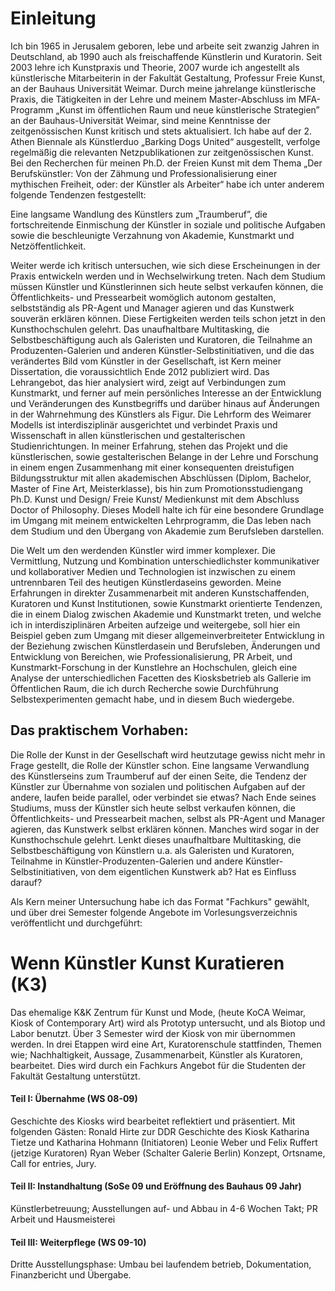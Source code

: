 # Einleitung

Ich bin 1965 in Jerusalem geboren, lebe und arbeite seit zwanzig Jahren in Deutschland, ab 1990 auch als freischaffende Künstlerin und Kuratorin. Seit 2003 lehre ich Kunstpraxis und Theorie, 2007 wurde ich angestellt als künstlerische Mitarbeiterin in der Fakultät Gestaltung, Professur Freie Kunst, an der Bauhaus Universität Weimar. Durch meine jahrelange künstlerische Praxis, die Tätigkeiten in der Lehre und meinem Master-Abschluss im MFA-Programm „Kunst im öffentlichen Raum und neue künstlerische Strategien” an der Bauhaus-Universität Weimar, sind meine Kenntnisse der zeitgenössischen Kunst kritisch und stets aktualisiert. Ich habe auf der 2. Athen Biennale als Künstlerduo „Barking Dogs United“ ausgestellt, verfolge regelmäßig die relevanten Netzpublikationen zur zeitgenössischen Kunst.
Bei den Recherchen für meinen Ph.D. der Freien Kunst mit dem Thema „Der Berufskünstler: Von der Zähmung und Professionalisierung einer mythischen Freiheit, oder: der Künstler als Arbeiter“ habe ich unter anderem folgende Tendenzen festgestellt: 

Eine langsame Wandlung des Künstlers zum „Traumberuf”, die fortschreitende Einmischung der Künstler in soziale und politische Aufgaben sowie die beschleunigte Verzahnung von Akademie, Kunstmarkt und Netzöffentlichkeit. 

Weiter werde ich kritisch untersuchen, wie sich diese Erscheinungen in der Praxis entwickeln werden und in Wechselwirkung treten. Nach dem Studium müssen Künstler und Künstlerinnen sich heute selbst verkaufen können, die Öffentlichkeits- und Pressearbeit womöglich autonom gestalten, selbstständig als PR-Agent und Manager agieren und das Kunstwerk souverän erklären können. Diese Fertigkeiten werden teils schon jetzt in den Kunsthochschulen gelehrt. Das unaufhaltbare Multitasking, die Selbstbeschäftigung auch als Galeristen und Kuratoren, die Teilnahme an Produzenten-Galerien und anderen Künstler-Selbstinitiativen, und die das verändertes Bild vom Künstler in der Gesellschaft, ist Kern meiner Dissertation, die voraussichtlich Ende 2012 publiziert wird. 
Das Lehrangebot, das hier analysiert wird, zeigt auf Verbindungen zum Kunstmarkt, und ferner auf mein persönliches Interesse an der Entwicklung und Veränderungen des Kunstbegriffs und darüber hinaus auf Änderungen in der Wahrnehmung des Künstlers als Figur. Die Lehrform des Weimarer Modells ist interdisziplinär ausgerichtet und verbindet Praxis und Wissenschaft in allen künstlerischen und gestalterischen Studienrichtungen. In meiner Erfahrung, stehen das Projekt und die künstlerischen, sowie gestalterischen Belange in der Lehre und Forschung in einem engen Zusammenhang mit einer konsequenten dreistufigen Bildungsstruktur mit allen akademischen Abschlüssen (Diplom, Bachelor, Master of Fine Art, Meisterklasse), bis hin zum Promotionsstudiengang Ph.D. Kunst und Design/ Freie Kunst/ Medienkunst mit dem Abschluss Doctor of Philosophy. Dieses Modell halte ich für eine besondere Grundlage im Umgang mit meinem entwickelten Lehrprogramm, die Das leben nach dem Studium und den Übergang von Akademie zum Berufsleben darstellen. 

Die Welt um den werdenden Künstler wird immer komplexer. Die Vermittlung, Nutzung und Kombination unterschiedlichster kommunikativer und kollaborativer Medien und Technologien ist inzwischen zu einem untrennbaren Teil des heutigen Künstlerdaseins geworden. Meine Erfahrungen in direkter Zusammenarbeit mit anderen Kunstschaffenden, Kuratoren und Kunst Institutionen, sowie Kunstmarkt orientierte Tendenzen, die in einem Dialog zwischen Akademie und Kunstmarkt treten, und welche ich in interdisziplinären Arbeiten aufzeige und weitergebe, soll hier ein Beispiel geben zum Umgang mit dieser allgemeinverbreiteter Entwicklung in der Beziehung zwischen Künstlerdasein und Berufsleben, Änderungen und Entwicklung von Bereichen, wie Professionalisierung, PR Arbeit, und Kunstmarkt-Forschung in der Kunstlehre an Hochschulen, gleich eine Analyse der unterschiedlichen Facetten des Kiosksbetrieb als Gallerie im Öffentlichen Raum, die ich durch Recherche sowie Durchführung Selbstexperimenten gemacht habe, und in diesem Buch wiedergebe.  


## Das praktischem Vorhaben:
Die Rolle der Kunst in der Gesellschaft wird heutzutage gewiss nicht mehr in Frage gestellt, die Rolle der Künstler schon. Eine langsame Verwandlung des Künstlerseins zum Traumberuf auf der einen Seite, die Tendenz der Künstler zur Übernahme von sozialen und politischen Aufgaben auf der andere, laufen beide parallel, oder verbindet sie etwas? Nach Ende seines Studiums, muss der Künstler sich heute selbst verkaufen können, die Öffentlichkeits- und Pressearbeit machen, selbst als PR-Agent und Manager agieren, das Kunstwerk selbst erklären können. Manches wird sogar in der Kunsthochschule gelehrt. Lenkt dieses unaufhaltbare Multitasking, die Selbstbeschäftigung von Künstlern u.a. als Galeristen und Kuratoren, Teilnahme in Künstler-Produzenten-Galerien und andere Künstler-Selbstinitiativen, von dem eigentlichen Kunstwerk ab? Hat es Einfluss darauf?

Als Kern meiner Untersuchung habe ich das Format "Fachkurs" gewählt, und über drei Semester folgende Angebote im Vorlesungsverzeichnis veröffentlicht und durchgeführt:

# Wenn Künstler Kunst Kuratieren (K3)
Das ehemalige K&K Zentrum für Kunst und Mode, (heute KoCA Weimar, Kiosk of Contemporary Art) wird als Prototyp untersucht, und als Biotop und Labor benutzt. Über 3 Semester wird der Kiosk von mir übernommen werden. In drei Etappen wird eine Art, Kuratorenschule stattfinden, Themen wie; Nachhaltigkeit, Aussage, Zusammenarbeit, Künstler als Kuratoren, bearbeitet. Dies wird durch ein Fachkurs Angebot für die Studenten der Fakultät Gestaltung unterstützt.

#### Teil I: Übernahme (WS 08-09)
Geschichte des Kiosks wird bearbeitet reflektiert und präsentiert. 
Mit folgenden Gästen:
Ronald Hirte zur DDR Geschichte des Kiosk
Katharina Tietze und Katharina Hohmann (Initiatoren)
Leonie Weber und Felix Ruffert (jetzige Kuratoren)
Ryan Weber (Schalter Galerie Berlin)
Konzept, Ortsname, Call for entries, Jury.

#### Teil II: Instandhaltung (SoSe 09 und Eröffnung des Bauhaus 09 Jahr)
Künstlerbetreuung; Ausstellungen auf- und Abbau in 4-6 Wochen Takt; PR Arbeit und Hausmeisterei

#### Teil III: Weiterpflege (WS 09-10)
Dritte Ausstellungsphase: Umbau bei laufendem betrieb, Dokumentation, Finanzbericht und Übergabe.


